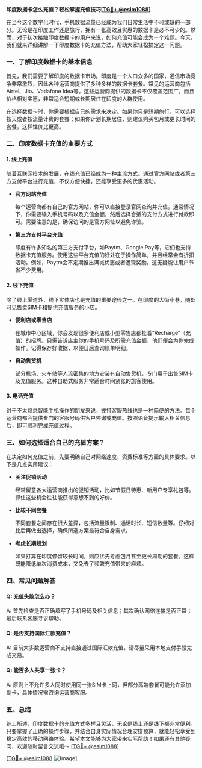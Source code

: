 **印度数据卡怎么充值？轻松掌握充值技巧[[TG💪+ @esim1088](https://t.me/s/esim1088)]**

在当今这个数字化时代，手机数据流量已经成为我们日常生活中不可或缺的一部分。无论是在印度工作还是旅行，拥有一张高效且实惠的数据卡是必不可少的。然而，对于初次接触印度数据卡的用户来说，如何充值可能会成为一个难题。今天，我们就来详细讲解一下印度数据卡的充值方法，帮助大家轻松搞定这一问题。

### 一、了解印度数据卡的基本信息

首先，我们需要了解印度的数据卡市场。印度是一个人口众多的国家，通信市场竞争非常激烈，因此各种运营商提供了多种多样的数据卡套餐。常见的运营商包括Airtel、Jio、Vodafone Idea等。这些运营商提供的数据卡不仅覆盖范围广，而且价格相对实惠，非常适合短期或长期居住在印度的人群使用。

在选择数据卡时，你需要根据自己的需求来决定。如果你只是短期旅行，可以选择按天或者按流量计费的套餐；如果你计划长期居住，则建议购买包月或更长时间的套餐，这样性价比更高。

### 二、印度数据卡充值的主要方式

#### 1. **线上充值**

随着互联网技术的发展，在线充值已经成为一种主流方式。通过官方网站或者第三方支付平台进行充值，不仅方便快捷，还能享受更多的优惠活动。

- **官方网站充值**
  
  每个运营商都有自己的官方网站，你可以直接登录官网查询并充值。通常情况下，你需要输入手机号码以及充值金额，然后选择合适的支付方式进行付款即可。需要注意的是，确保访问的是官方网址以避免诈骗。

- **第三方支付平台充值**
  
  印度有许多知名的第三方支付平台，如Paytm、Google Pay等，它们也支持数据卡充值服务。使用这些平台充值的好处在于操作简单，并且经常会有折扣活动。例如，Paytm会不定期推出满减优惠或者返现奖励，这无疑能让用户节省不少费用。

#### 2. **线下充值**

除了线上渠道外，线下实体店也是充值的重要途径之一。在印度的大街小巷，随处可见售卖SIM卡和提供充值服务的小店。

- **便利店或零售店**
  
  在城市中心区域，你会发现很多便利店或小型零售店都挂着“Recharge”（充值）的招牌。只需告诉店主你的手机号码及所需充值金额，他们便会为你完成操作。记得保存好收据，以便日后查询账单明细。

- **自动售货机**
  
  部分机场、火车站等人流密集的地方安装有自动售货机，专门用于出售SIM卡及充值服务。这种自助式服务非常适合时间紧张的旅客使用。

#### 3. **电话充值**

对于不太熟悉智能手机操作的朋友来说，拨打客服热线也是一种简便的方法。每个运营商都会提供专门的客服号码供客户咨询或充值。按照语音提示输入相关信息后，即可顺利完成充值过程。

### 三、如何选择适合自己的充值方案？

在决定如何充值之前，先要明确自己对网络速度、资费标准等方面的具体要求。以下是几点实用建议：

- **关注促销活动**
  
  经常留意各大运营商推出的促销活动，比如节假日特惠、新用户专享礼包等。抓住这些机会往往能获得意想不到的好价。

- **比较不同套餐**
  
  不同套餐之间存在很大差异，包括流量限制、通话时长、短信数量等。仔细对比后再做出选择，确保所选方案最符合自身需求。

- **考虑长期规划**
  
  如果打算在印度停留较长时间，则应优先考虑包月甚至更长周期的套餐。这样既能降低单次消费成本，又免去了频繁充值带来的麻烦。

### 四、常见问题解答

#### Q: 充值失败怎么办？
A: 首先检查是否正确填写了手机号码及相关信息；其次确认网络连接是否正常；最后联系客服寻求帮助。

#### Q: 是否支持国际汇款充值？
A: 目前大多数运营商不支持直接通过国际汇款充值，请尽量采用本地支付手段完成交易。

#### Q: 能否多人共享一张卡？
A: 原则上不允许多人同时使用同一张SIM卡上网，但部分高端套餐可能允许添加副卡，具体情况需咨询运营商客服。

### 五、总结

综上所述，印度数据卡的充值方式多样且灵活，无论是线上还是线下都非常便利。只要掌握了正确的操作步骤，并结合自身实际情况合理安排预算，就能轻松享受到稳定高效的移动网络体验。希望本文能够为大家带来实际帮助！如果还有其他疑问，欢迎随时留言交流哦～ [[TG💪+ @esim1088](https://t.me/s/esim1088)]

[[TG💪+ @esim1088](https://t.me/s/esim1088) ![Image](https://i.postimg.cc/4NQfJmqS/Snipaste-2025-05-13-00-14-12.png)]